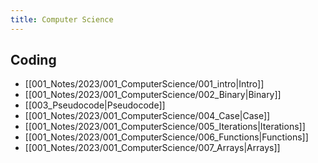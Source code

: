 ```yaml
---
title: Computer Science
---
```


## Coding
- [[001_Notes/2023/001_ComputerScience/001_intro|Intro]]
- [[001_Notes/2023/001_ComputerScience/002_Binary|Binary]]
- [[003_Pseudocode|Pseudocode]]
- [[001_Notes/2023/001_ComputerScience/004_Case|Case]]
- [[001_Notes/2023/001_ComputerScience/005_Iterations|Iterations]]
- [[001_Notes/2023/001_ComputerScience/006_Functions|Functions]]
- [[001_Notes/2023/001_ComputerScience/007_Arrays|Arrays]]





